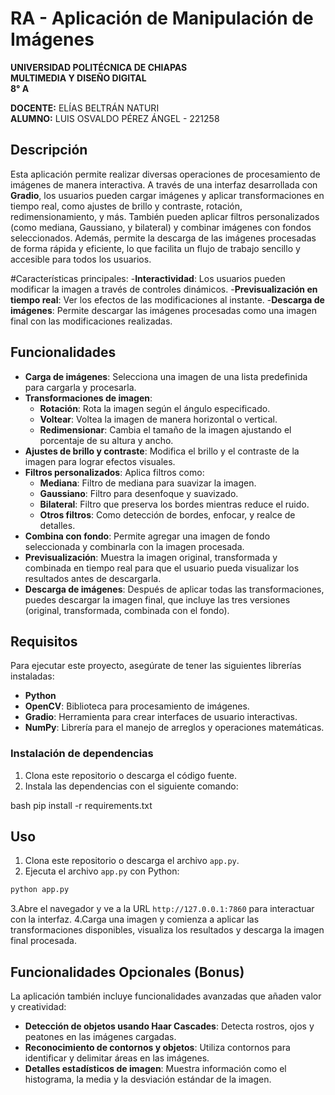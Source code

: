 # RA - Aplicación de Manipulación de Imágenes

**UNIVERSIDAD POLITÉCNICA DE CHIAPAS**  
**MULTIMEDIA Y DISEÑO DIGITAL**  
**8° A**  

**DOCENTE:** ELÍAS BELTRÁN NATURI  
**ALUMNO:** LUIS OSVALDO PÉREZ ÁNGEL - 221258

## Descripción

Esta aplicación permite realizar diversas operaciones de procesamiento de imágenes de manera interactiva. A través de una interfaz desarrollada con **Gradio**, los usuarios pueden cargar imágenes y aplicar transformaciones en tiempo real, como ajustes de brillo y contraste, rotación, redimensionamiento, y más. También pueden aplicar filtros personalizados (como mediana, Gaussiano, y bilateral) y combinar imágenes con fondos seleccionados. Además, permite la descarga de las imágenes procesadas de forma rápida y eficiente, lo que facilita un flujo de trabajo sencillo y accesible para todos los usuarios.

#Características principales:
-**Interactividad**: Los usuarios pueden modificar la imagen a través de controles dinámicos.
-**Previsualización en tiempo real**: Ver los efectos de las modificaciones al instante.
-**Descarga de imágenes**: Permite descargar las imágenes procesadas como una imagen final con las modificaciones realizadas.

## Funcionalidades 

- **Carga de imágenes**: Selecciona una imagen de una lista predefinida para cargarla y procesarla.
- **Transformaciones de imagen**:  
  - **Rotación**: Rota la imagen según el ángulo especificado.  
  - **Voltear**: Voltea la imagen de manera horizontal o vertical.  
  - **Redimensionar**: Cambia el tamaño de la imagen ajustando el porcentaje de su altura y ancho.
- **Ajustes de brillo y contraste**: Modifica el brillo y el contraste de la imagen para lograr efectos visuales.
- **Filtros personalizados**: Aplica filtros como:
  - **Mediana**: Filtro de mediana para suavizar la imagen.
  - **Gaussiano**: Filtro para desenfoque y suavizado.
  - **Bilateral**: Filtro que preserva los bordes mientras reduce el ruido.
  - **Otros filtros**: Como detección de bordes, enfocar, y realce de detalles.
- **Combina con fondo**: Permite agregar una imagen de fondo seleccionada y combinarla con la imagen procesada.
- **Previsualización**: Muestra la imagen original, transformada y combinada en tiempo real para que el usuario pueda visualizar los resultados antes de descargarla.
- **Descarga de imágenes**: Después de aplicar todas las transformaciones, puedes descargar la imagen final, que incluye las tres versiones (original, transformada, combinada con el fondo).

## Requisitos

Para ejecutar este proyecto, asegúrate de tener las siguientes librerías instaladas:

- **Python**
- **OpenCV**: Biblioteca para procesamiento de imágenes.
- **Gradio**: Herramienta para crear interfaces de usuario interactivas.
- **NumPy**: Librería para el manejo de arreglos y operaciones matemáticas.

### Instalación de dependencias

1. Clona este repositorio o descarga el código fuente.
2. Instala las dependencias con el siguiente comando:

bash
pip install -r requirements.txt


## Uso

1. Clona este repositorio o descarga el archivo `app.py`.
2. Ejecuta el archivo `app.py` con Python:

```bash
python app.py
```

3.Abre el navegador y ve a la URL `http://127.0.0.1:7860` para interactuar con la interfaz.
4.Carga una imagen y comienza a aplicar las transformaciones disponibles, visualiza los resultados y descarga la imagen final procesada.

## Funcionalidades Opcionales (Bonus)

La aplicación también incluye funcionalidades avanzadas que añaden valor y creatividad:

* **Detección de objetos usando Haar Cascades**: Detecta rostros, ojos y peatones en las imágenes cargadas.
* **Reconocimiento de contornos y objetos**: Utiliza contornos para identificar y delimitar áreas en las imágenes.
* **Detalles estadísticos de imagen**: Muestra información como el histograma, la media y la desviación estándar de la imagen.
